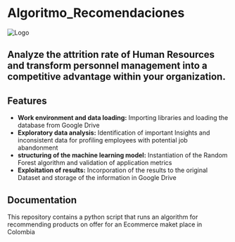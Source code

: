 # Algoritmo_Recomendaciones
![Logo](https://www.solusoft.es/Info/Imagenes/innovacion/inteligencia-artificial-big2.jpg)



## Analyze the attrition rate of Human Resources and transform personnel management into a competitive advantage within your organization.
## Features

- **Work environment and data loading:** Importing libraries and loading the database from Google Drive
- **Exploratory data analysis:** Identification of important Insights and inconsistent data for profiling employees with potential job abandonment
- **structuring of the machine learning model:** Instantiation of the Random Forest algorithm and validation of application metrics
- **Exploitation of results:** Incorporation of the results to the original Dataset and storage of the information in Google Drive


## **Documentation**
This repository contains a python script that runs an algorithm for recommending products on offer for an Ecommerce maket place in Colombia
